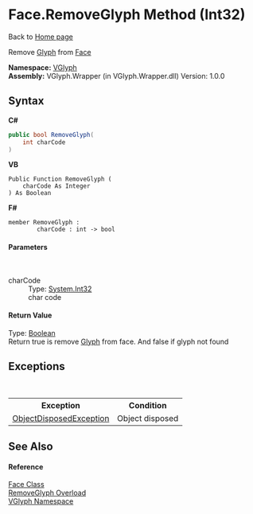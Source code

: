 # Face.RemoveGlyph Method (Int32)
Back to <a href="Home.md">Home page</a> 

Remove <a href="T_VGlyph_Glyph.md">Glyph</a> from <a href="T_VGlyph_Face.md">Face</a>

**Namespace:**&nbsp;<a href="N_VGlyph.md">VGlyph</a><br />**Assembly:**&nbsp;VGlyph.Wrapper (in VGlyph.Wrapper.dll) Version: 1.0.0

## Syntax

**C#**<br />
``` C#
public bool RemoveGlyph(
	int charCode
)
```

**VB**<br />
``` VB
Public Function RemoveGlyph ( 
	charCode As Integer
) As Boolean
```

**F#**<br />
``` F#
member RemoveGlyph : 
        charCode : int -> bool 

```


#### Parameters
&nbsp;<dl><dt>charCode</dt><dd>Type: <a href="http://msdn2.microsoft.com/en-us/library/td2s409d" target="_blank">System.Int32</a><br />char code</dd></dl>

#### Return Value
Type: <a href="http://msdn2.microsoft.com/en-us/library/a28wyd50" target="_blank">Boolean</a><br />Return true is remove <a href="T_VGlyph_Glyph.md">Glyph</a> from face. And false if glyph not found

## Exceptions
&nbsp;<table><tr><th>Exception</th><th>Condition</th></tr><tr><td><a href="http://msdn2.microsoft.com/en-us/library/y31w16ca" target="_blank">ObjectDisposedException</a></td><td>Object disposed</td></tr></table>

## See Also


#### Reference
<a href="T_VGlyph_Face.md">Face Class</a><br /><a href="Overload_VGlyph_Face_RemoveGlyph.md">RemoveGlyph Overload</a><br /><a href="N_VGlyph.md">VGlyph Namespace</a><br />